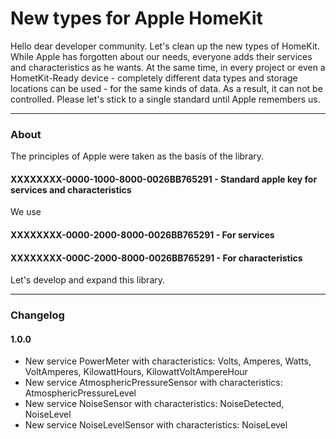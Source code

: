 # New types for Apple HomeKit

Hello dear developer community. Let's clean up the new types of HomeKit.
While Apple has forgotten about our needs, everyone adds their services and characteristics as he wants.
At the same time, in every project or even a HometKit-Ready device - completely different data types and storage locations can be used - for the same kinds of data.
As a result, it can not be controlled. Please let's stick to a single standard until Apple remembers us.

---

### About

The principles of Apple were taken as the basis of the library.

#### XXXXXXXX-0000-1000-8000-0026BB765291 - Standard apple key for services and characteristics

We use

#### XXXXXXXX-0000-2000-8000-0026BB765291 - For services

#### XXXXXXXX-000C-2000-8000-0026BB765291 - For characteristics

Let's develop and expand this library.

---

### Changelog

#### 1.0.0
- New service PowerMeter with characteristics: Volts, Amperes, Watts, VoltAmperes, KilowattHours, KilowattVoltAmpereHour
- New service AtmosphericPressureSensor with characteristics: AtmosphericPressureLevel
- New service NoiseSensor with characteristics: NoiseDetected, NoiseLevel
- New service NoiseLevelSensor with characteristics: NoiseLevel

